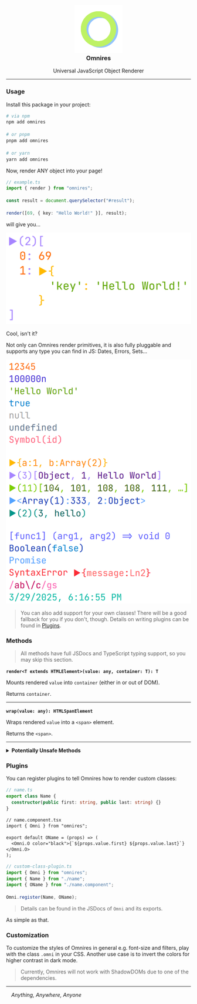 <h3 align="center">
  <img src="https://raw.githubusercontent.com/CarbonicSoda/omnires/master/media/icon.png" width="130" alt="Omnires Icon" /><br />
  Omnires
</h3>
<p align="center">Universal JavaScript Object Renderer</p>

---

### Usage

Install this package in your project:

```bash
# via npm
npm add omnires

# or pnpm
pnpm add omnires

# or yarn
yarn add omnires
```

Now, render ANY object into your page!

```ts
// example.ts
import { render } from "omnires";

const result = document.querySelector("#result");

render([69, { key: "Hello World!" }], result);
```

will give you...

![Demo](https://github.com/CarbonicSoda/omnires/blob/master/media/demo/demo1.png?raw=true)

Cool, isn't it?

Not only can Omnires render primitives, it is also fully pluggable and supports
any type you can find in JS: Dates, Errors, Sets...

![Demo](https://github.com/CarbonicSoda/omnires/blob/master/media/demo/demo2.png?raw=true)

> You can also add support for your own classes! There will be a good fallback
> for you if you don't, though. Details on writing plugins can be found in
> [Plugins](#plugins).

### Methods

> All methods have full JSDocs and TypeScript typing support, so you may skip
> this section.

**`render<T extends HTMLElement>(value: any, container: T): T`**

Mounts rendered `value` into `container` (either in or out of DOM).

Returns `container`.

---

**`wrap(value: any): HTMLSpanElement`**

Wraps rendered `value` into a `<span>` element.

Returns the `<span>`.

---

<details>
<summary><b>Potentially Unsafe Methods</b></summary>

> **WARNING**: Make sure you know what you are doing. Sanitize expression if you
> can't trust user input.

**`renderEval<T extends HTMLElement>(expression: string, container: T): T`**

Mounts rendered `expression` into `container` (either in or out of DOM) after
parsing it with JavaScript, e.g. `"[1,2]"` => `[1,2]`.

Returns `container`.

---

**`wrapEval(expression: string): HTMLSpanElement`**

Wraps rendered `expression` into a `<span>` element after parsing it with
JavaScript, e.g. `"[1,2]"` => `[1,2]`.

Returns the `<span>`.

</details>

### Plugins

You can register plugins to tell Omnires how to render custom classes:

```ts
// name.ts
export class Name {
  constructor(public first: string, public last: string) {}
}
```

```tsx
// name.component.tsx
import { Omni } from "omnires";

export default OName = (props) => (
  <Omni.O color="black">{`${props.value.first} ${props.value.last}`}</Omni.O>
);
```

```ts
// custom-class-plugin.ts
import { Omni } from "omnires";
import { Name } from "./name";
import { OName } from "./name.component";

Omni.register(Name, OName);
```

> Details can be found in the JSDocs of `Omni` and its exports.

As simple as that.

### Customization

To customize the styles of Omnires in general e.g. font-size and filters, play
with the class `.omni` in your CSS. Another use case is to invert the colors for
higher contrast in dark mode.

> Currently, Omnires will not work with ShadowDOMs due to one of the
> dependencies.

---

_&emsp;Anything, Anywhere, Anyone_
